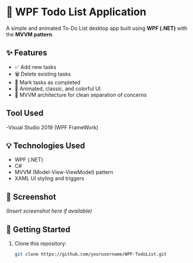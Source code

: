 # 📝 WPF Todo List Application

A simple and animated To-Do List desktop app built using **WPF (.NET)** with the **MVVM pattern**.

## ✨ Features

- ✅ Add new tasks
- 🗑️ Delete existing tasks
- 📌 Mark tasks as completed
- 🎨 Animated, classic, and colorful UI
- 🧠 MVVM architecture for clean separation of concerns

## Tool Used

-Visual Studio 2019 (WPF FrameWork)

## 💡 Technologies Used

- WPF (.NET)
- C#
- MVVM (Model-View-ViewModel) pattern
- XAML UI styling and triggers

## 📸 Screenshot

*(Insert screenshot here if available)*

## 🚀 Getting Started

1. Clone this repository:
   ```bash
   git clone https://github.com/yourusername/WPF-TodoList.git

